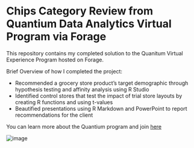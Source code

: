 # Chips Category Review from Quantium Data Analytics Virtual Program via Forage

This repository contains my completed solution to the Quanitum Virtual Experience Program hosted on Forage.

Brief Overview of how I completed the project:
- Recommended a grocery store product’s target demographic through hypothesis testing and affinity analysis using R Studio
- Identified control stores that test the impact of trial store layouts by creating R functions and using t-values 
- Beautified presentations using R Markdown and PowerPoint to report recommendations for the client

You can learn more about the Quantium program and join [here](https://www.theforage.com/virtual-internships/prototype/NkaC7knWtjSbi6aYv/Data%20Analytics%20Virtual%20Experience%20Program?ref=A2MD3GexGhCcZdRKF)

![image](https://user-images.githubusercontent.com/89036615/129815209-27af4609-f24b-40ad-8d76-28f0b6beb210.png)
